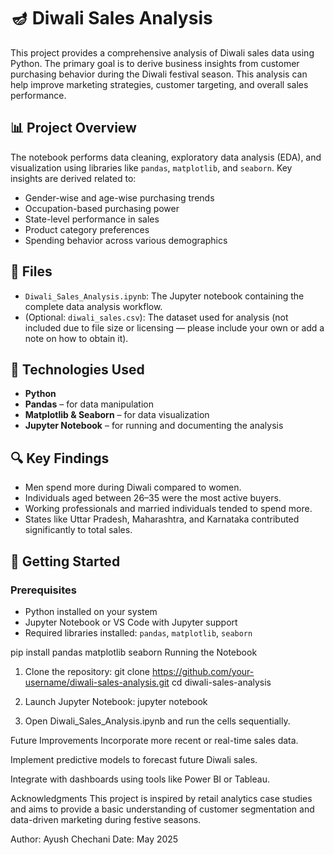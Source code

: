 # 🪔 Diwali Sales Analysis

This project provides a comprehensive analysis of Diwali sales data using Python. The primary goal is to derive business insights from customer purchasing behavior during the Diwali festival season. This analysis can help improve marketing strategies, customer targeting, and overall sales performance.

## 📊 Project Overview

The notebook performs data cleaning, exploratory data analysis (EDA), and visualization using libraries like `pandas`, `matplotlib`, and `seaborn`. Key insights are derived related to:

- Gender-wise and age-wise purchasing trends
- Occupation-based purchasing power
- State-level performance in sales
- Product category preferences
- Spending behavior across various demographics

## 📁 Files

- `Diwali_Sales_Analysis.ipynb`: The Jupyter notebook containing the complete data analysis workflow.
- (Optional: `diwali_sales.csv`): The dataset used for analysis (not included due to file size or licensing — please include your own or add a note on how to obtain it).

## 🧰 Technologies Used

- **Python**
- **Pandas** – for data manipulation
- **Matplotlib & Seaborn** – for data visualization
- **Jupyter Notebook** – for running and documenting the analysis

## 🔍 Key Findings

- Men spend more during Diwali compared to women.
- Individuals aged between 26–35 were the most active buyers.
- Working professionals and married individuals tended to spend more.
- States like Uttar Pradesh, Maharashtra, and Karnataka contributed significantly to total sales.

## 🏁 Getting Started

### Prerequisites

- Python installed on your system
- Jupyter Notebook or VS Code with Jupyter support
- Required libraries installed: `pandas`, `matplotlib`, `seaborn`

pip install pandas matplotlib seaborn
Running the Notebook

1. Clone the repository:
   git clone https://github.com/your-username/diwali-sales-analysis.git
   cd diwali-sales-analysis


2. Launch Jupyter Notebook:
   jupyter notebook

3. Open Diwali_Sales_Analysis.ipynb and run the cells sequentially.

Future Improvements
Incorporate more recent or real-time sales data.

Implement predictive models to forecast future Diwali sales.

Integrate with dashboards using tools like Power BI or Tableau.

Acknowledgments
This project is inspired by retail analytics case studies and aims to provide a basic understanding of customer segmentation and data-driven marketing during festive seasons.

Author: Ayush Chechani
Date: May 2025
